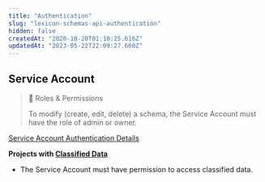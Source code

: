 ```yaml
---
title: "Authentication"
slug: "lexicon-schemas-api-authentication"
hidden: false
createdAt: "2020-10-20T01:10:25.616Z"
updatedAt: "2023-05-22T22:09:27.660Z"
---
```

## Service Account

> 📘 Roles & Permissions
> 
> To modify (create, edit, delete) a schema, the Service Account must have the role of admin or owner.

[Service Account Authentication Details](ref:authentication#service-accounts)

**Projects with [Classified Data](https://docs.mixpanel.com/docs/admin/data-governance/data-views-data-classification#data-classification)**

- The Service Account must have permission to access classified data.